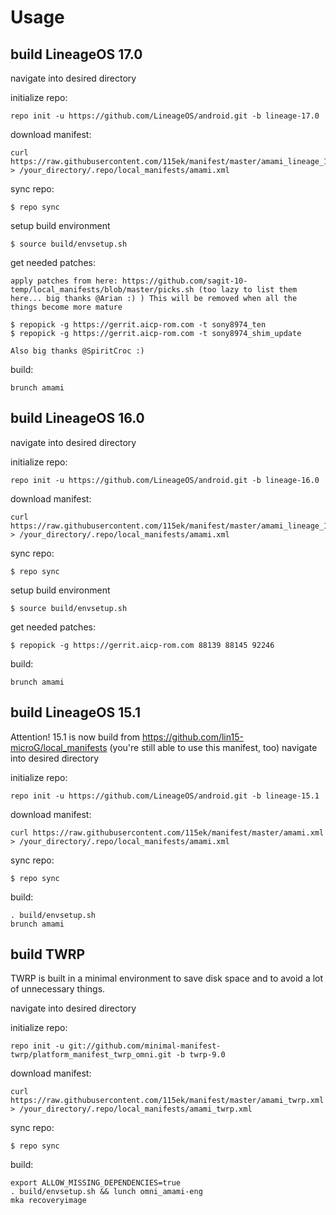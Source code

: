 Usage
=====
build LineageOS 17.0
---------------
navigate into desired directory

initialize repo:

    repo init -u https://github.com/LineageOS/android.git -b lineage-17.0

download manifest: 

    curl https://raw.githubusercontent.com/115ek/manifest/master/amami_lineage_17.0.xml > /your_directory/.repo/local_manifests/amami.xml

sync repo:

    $ repo sync

setup build environment

    $ source build/envsetup.sh

get needed patches:

    apply patches from here: https://github.com/sagit-10-temp/local_manifests/blob/master/picks.sh (too lazy to list them here... big thanks @Arian :) ) This will be removed when all the things become more mature
    
    $ repopick -g https://gerrit.aicp-rom.com -t sony8974_ten
    $ repopick -g https://gerrit.aicp-rom.com -t sony8974_shim_update
    
    Also big thanks @SpiritCroc :)

build:

    brunch amami

build LineageOS 16.0
---------------
navigate into desired directory

initialize repo:

    repo init -u https://github.com/LineageOS/android.git -b lineage-16.0

download manifest: 

    curl https://raw.githubusercontent.com/115ek/manifest/master/amami_lineage_16.0.xml > /your_directory/.repo/local_manifests/amami.xml

sync repo:

    $ repo sync

setup build environment

    $ source build/envsetup.sh

get needed patches:

    $ repopick -g https://gerrit.aicp-rom.com 88139 88145 92246

build:

    brunch amami

build LineageOS 15.1
---------------
Attention! 15.1 is now build from https://github.com/lin15-microG/local_manifests
(you're still able to use this manifest, too)
navigate into desired directory

initialize repo:

    repo init -u https://github.com/LineageOS/android.git -b lineage-15.1

download manifest: 

    curl https://raw.githubusercontent.com/115ek/manifest/master/amami.xml > /your_directory/.repo/local_manifests/amami.xml

sync repo:

    $ repo sync

build:

    . build/envsetup.sh
    brunch amami

build TWRP
----------
TWRP is built in a minimal environment to save disk space and to avoid a lot of unnecessary things.

navigate into desired directory

initialize repo: 

    repo init -u git://github.com/minimal-manifest-twrp/platform_manifest_twrp_omni.git -b twrp-9.0

download manifest: 

    curl https://raw.githubusercontent.com/115ek/manifest/master/amami_twrp.xml > /your_directory/.repo/local_manifests/amami_twrp.xml

sync repo:

    $ repo sync

build:

    export ALLOW_MISSING_DEPENDENCIES=true
    . build/envsetup.sh && lunch omni_amami-eng
    mka recoveryimage
